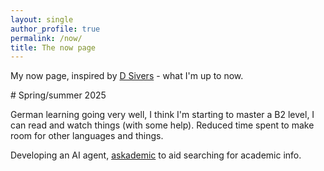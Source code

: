 ```yaml
---
layout: single
author_profile: true
permalink: /now/
title: The now page
---
```


My now page, inspired by [D Sivers](https://nownownow.com/about) - what I'm up to now. 

# Spring/summer 2025

German learning going very well, I think I'm starting to master a B2 level, I can read and watch things (with some help). Reduced time spent to make room for other languages and things.

Developing an AI agent, [askademic](https://github.com/martinapugliese/askademic) to aid searching for academic info.